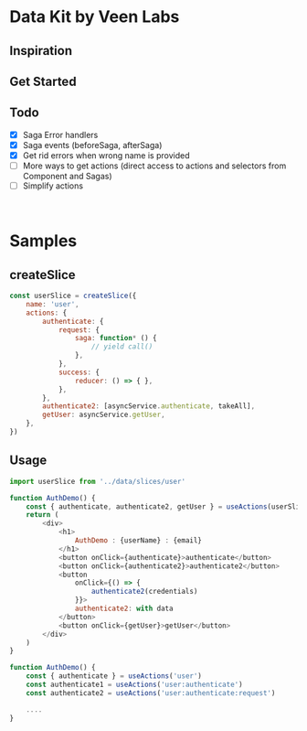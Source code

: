 # Data Kit by Veen Labs

## Inspiration

## Get Started

## Todo 

- [x] Saga Error handlers
- [x] Saga events (beforeSaga, afterSaga)
- [X] Get rid errors when wrong name is provided
- [ ] More ways to get actions (direct access to actions and selectors from Component and Sagas)
- [ ] Simplify actions

<br />

# Samples

## createSlice

```js
const userSlice = createSlice({
    name: 'user',
    actions: {
        authenticate: {
            request: {
                saga: function* () {
                    // yield call()
                },
            },
            success: {
                reducer: () => { },
            },
        },
        authenticate2: [asyncService.authenticate, takeAll],
        getUser: asyncService.getUser,
    },
})
```

## Usage

```js
import userSlice from '../data/slices/user'

function AuthDemo() {
    const { authenticate, authenticate2, getUser } = useActions(userSlice)
    return (
        <div>
            <h1>
                AuthDemo : {userName} : {email}
            </h1>
            <button onClick={authenticate}>authenticate</button>
            <button onClick={authenticate2}>authenticate2</button>
            <button
                onClick={() => {
                    authenticate2(credentials)
                }}>
                authenticate2: with data
            </button>
            <button onClick={getUser}>getUser</button>
        </div>
    )
}
```


```js
function AuthDemo() {
    const { authenticate } = useActions('user')
    const authenticate1 = useActions('user:authenticate')
    const authenticate2 = useActions('user:authenticate:request')

    ....
}
```